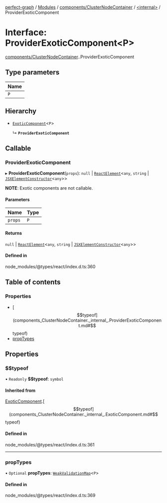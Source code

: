 [perfect-graph](../README.md) / [Modules](../modules.md) / [components/ClusterNodeContainer](../modules/components_ClusterNodeContainer.md) / [<internal\>](../modules/components_ClusterNodeContainer._internal_.md) / ProviderExoticComponent

# Interface: ProviderExoticComponent<P\>

[components/ClusterNodeContainer](../modules/components_ClusterNodeContainer.md).[<internal>](../modules/components_ClusterNodeContainer._internal_.md).ProviderExoticComponent

## Type parameters

| Name |
| :------ |
| `P` |

## Hierarchy

- [`ExoticComponent`](components_ClusterNodeContainer._internal_.ExoticComponent.md)<`P`\>

  ↳ **`ProviderExoticComponent`**

## Callable

### ProviderExoticComponent

▸ **ProviderExoticComponent**(`props`): ``null`` \| [`ReactElement`](components_ClusterNodeContainer._internal_.ReactElement.md)<`any`, `string` \| [`JSXElementConstructor`](../modules/components_ClusterNodeContainer._internal_.md#jsxelementconstructor)<`any`\>\>

**NOTE**: Exotic components are not callable.

#### Parameters

| Name | Type |
| :------ | :------ |
| `props` | `P` |

#### Returns

``null`` \| [`ReactElement`](components_ClusterNodeContainer._internal_.ReactElement.md)<`any`, `string` \| [`JSXElementConstructor`](../modules/components_ClusterNodeContainer._internal_.md#jsxelementconstructor)<`any`\>\>

#### Defined in

node_modules/@types/react/index.d.ts:360

## Table of contents

### Properties

- [$$typeof](components_ClusterNodeContainer._internal_.ProviderExoticComponent.md#$$typeof)
- [propTypes](components_ClusterNodeContainer._internal_.ProviderExoticComponent.md#proptypes)

## Properties

### $$typeof

• `Readonly` **$$typeof**: `symbol`

#### Inherited from

[ExoticComponent](components_ClusterNodeContainer._internal_.ExoticComponent.md).[$$typeof](components_ClusterNodeContainer._internal_.ExoticComponent.md#$$typeof)

#### Defined in

node_modules/@types/react/index.d.ts:361

___

### propTypes

• `Optional` **propTypes**: [`WeakValidationMap`](../modules/components_ClusterNodeContainer._internal_.md#weakvalidationmap)<`P`\>

#### Defined in

node_modules/@types/react/index.d.ts:369
